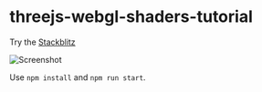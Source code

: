 # threejs-webgl-shaders-tutorial
  
Try the [Stackblitz](https://stackblitz.com/github/tamani-coding/threejs-webgl-shaders-tutorial)  

![Screenshot](https://github.com/tamani-coding/threejs-webgl-shaders-tutorial/blob/main/screenshot01.png?raw=true)

Use `npm install` and `npm run start`.